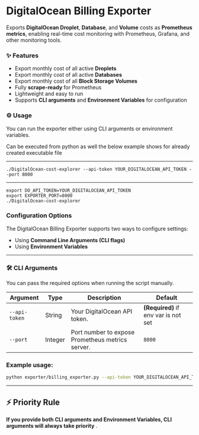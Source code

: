 
# DigitalOcean Billing Exporter

Exports **DigitalOcean Droplet**, **Database**, and **Volume** costs as **Prometheus metrics**, enabling real-time cost monitoring with Prometheus, Grafana, and other monitoring tools.

### ✨ Features
- Export monthly cost of all active **Droplets**
- Export monthly cost of all active **Databases**
- Export monthly cost of all **Block Storage Volumes**
- Fully **scrape-ready** for Prometheus
- Lightweight and easy to run
- Supports **CLI arguments** and **Environment Variables** for configuration

### ⚙️ Usage
You can run the exporter either using CLI arguments or environment variables.

Can be executed from python as well the below example shows for already created executable file

---

```
./DigitalOcean-cost-explorer --api-token YOUR_DIGITALOCEAN_API_TOKEN --port 8000
```
---

```
export DO_API_TOKEN=YOUR_DIGITALOCEAN_API_TOKEN
export EXPORTER_PORT=8000
./DigitalOcean-cost-explorer
```
### Configuration Options

The DigitalOcean Billing Exporter supports two ways to configure settings:

- Using **Command Line Arguments (CLI flags)**
- Using **Environment Variables**

---

### 🛠 CLI Arguments

You can pass the required options when running the script manually.

| Argument        | Type    | Description                                      | Default    |
|-----------------|---------|--------------------------------------------------|------------|
| `--api-token`   | String  | Your DigitalOcean API token.                     | **(Required)** if env var is not set |
| `--port`        | Integer | Port number to expose Prometheus metrics server. | `8000`     |

### Example usage:

```bash
python exporter/billing_exporter.py --api-token YOUR_DIGITALOCEAN_API_TOKEN --port 8000
```
---

## ⚡ Priority Rule

**If you provide both CLI arguments and Environment Variables, CLI arguments will always take priority** .
